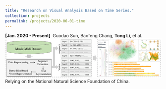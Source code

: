 ```yaml
---
title: "Research on Visual Analysis Based on Time Series."
collection: projects
permalink: /projects/2020-06-01-time
---
```


<strong>[Jan. 2020 - Present]</strong>&nbsp;&nbsp;Guodao Sun, Baofeng Chang, <strong>Tong Li</strong>, et al.                  
<img src="/images/Time.png" />            
Relying on the National Natural Science Foundation of China.
